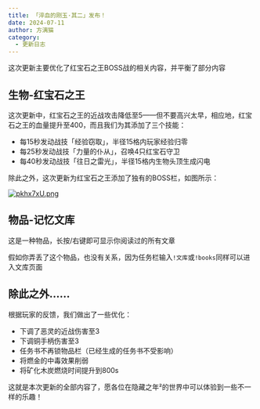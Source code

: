 ```yaml
---
title: 「淬血的刚玉·其二」发布！
date: 2024-07-11
author: 方漓猫
category:
  - 更新日志
---
```


这次更新主要优化了红宝石之王BOSS战的相关内容，并平衡了部分内容

<!-- more -->

## 生物-红宝石之王
这次更新中，红宝石之王的近战攻击降低至5——但不要高兴太早，相应地，红宝石之王的血量提升至400，而且我们为其添加了三个技能：

- 每15秒发动战技「经验窃取」，半径15格内玩家经验归零
- 每25秒发动战技「力量的仆从」，召唤4只红宝石守卫
- 每40秒发动战技「往日之雷光」，半径15格内生物头顶生成闪电

除此之外，这次更新为红宝石之王添加了独有的BOSS栏，如图所示：

[![pkhx7xU.png](https://s21.ax1x.com/2024/07/12/pkhx7xU.png)](https://imgse.com/i/pkhx7xU)

## 物品-记忆文库
这是一种物品，长按/右键即可显示你阅读过的所有文章

假如你弄丢了这个物品，也没有关系，因为任务栏输入`!文库`或`!books`同样可以进入文库页面

## 除此之外……
根据玩家的反馈，我们做出了一些优化：
- 下调了恶灵的近战伤害至3
- 下调铜手柄伤害至3
- 任务书不再锁物品栏（已经生成的任务书不受影响）
- 将燃金的中毒效果削弱
- 将矿化木炭燃烧时间提升到800s

这就是本次更新的全部内容了，愿各位在隐藏之年²的世界中可以体验到一些不一样的乐趣！